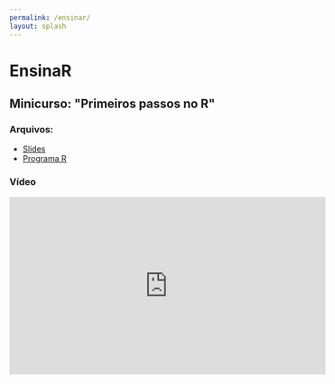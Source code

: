 ```yaml
---
permalink: /ensinar/
layout: splash
---
```


# EnsinaR

## Minicurso: "Primeiros passos no R"

### Arquivos:

* [Slides](/assets/files/slides_rbasico.pdf)
* [Programa R](/assets/files/AulaR.R)

### Vídeo

<iframe width="560" height="315" src="https://www.youtube.com/embed/AqQ2nyzyOIc" frameborder="0" allow="accelerometer; autoplay; clipboard-write; encrypted-media; gyroscope; picture-in-picture" allowfullscreen></iframe>